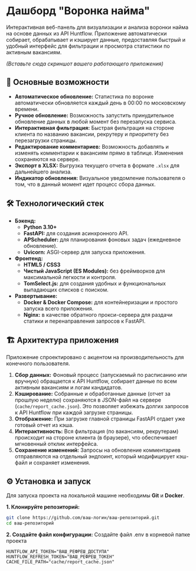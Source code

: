 # Дашборд "Воронка найма"

Интерактивная веб-панель для визуализации и анализа воронки найма на основе данных из API Huntflow. Приложение автоматически собирает, обрабатывает и кэширует данные, предоставляя быстрый и удобный интерфейс для фильтрации и просмотра статистики по активным вакансиям.

*(Вставьте сюда скриншот вашего работающего приложения)*

## 🚀 Основные возможности

*   **Автоматическое обновление:** Статистика по воронке автоматически обновляется каждый день в 00:00 по московскому времени.
*   **Ручное обновление:** Возможность запустить принудительное обновление данных в любой момент без перезапуска сервиса.
*   **Интерактивная фильтрация:** Быстрая фильтрация на стороне клиента по названию вакансии, рекрутеру и приоритету без перезагрузки страницы.
*   **Редактирование комментариев:** Возможность добавлять и изменять комментарии к вакансиям прямо в таблице. Изменения сохраняются на сервере.
*   **Экспорт в XLSX:** Выгрузка текущего отчета в формате `.xlsx` для дальнейшего анализа.
*   **Индикатор обновления:** Визуальное уведомление пользователя о том, что в данный момент идет процесс сбора данных.

## 🛠️ Технологический стек

*   **Бэкенд:**
    *   **Python 3.10+**
    *   **FastAPI:** для создания асинхронного API.
    *   **APScheduler:** для планирования фоновых задач (ежедневное обновление).
    *   **Uvicorn:** ASGI-сервер для запуска приложения.
*   **Фронтенд:**
    *   **HTML5 / CSS3**
    *   **Чистый JavaScript (ES Modules):** без фреймворков для максимальной легкости и контроля.
    *   **TomSelect.js:** для создания удобных и функциональных выпадающих списков с поиском.
*   **Развертывание:**
    *   **Docker & Docker Compose:** для контейнеризации и простого запуска всего приложения.
    *   **Nginx:** в качестве обратного прокси-сервера для раздачи статики и перенаправления запросов к FastAPI.

## 🏗️ Архитектура приложения

Приложение спроектировано с акцентом на производительность для конечного пользователя.

1.  **Сбор данных:** Фоновый процесс (запускаемый по расписанию или вручную) обращается к API Huntflow, собирает данные по всем активным вакансиям и логам кандидатов.
2.  **Кэширование:** Собранные и обработанные данные (отчет за прошлую неделю) сохраняются в JSON-файл на сервере (`cache/report_cache.json`). Это позволяет избежать долгих запросов к API Huntflow при каждой загрузке страницы.
3.  **Отображение:** При загрузке главной страницы FastAPI отдает уже готовый отчет из кэша.
4.  **Интерактивность:** Вся фильтрация (по вакансиям, рекрутерам) происходит на стороне клиента (в браузере), что обеспечивает мгновенный отклик интерфейса.
5.  **Сохранение изменений:** Запросы на обновление комментариев отправляются на отдельный эндпоинт, который модифицирует кэш-файл и сохраняет изменения.

## ⚙️ Установка и запуск

Для запуска проекта на локальной машине необходимы **Git** и **Docker**.

**1. Клонируйте репозиторий:**
```bash
git clone https://github.com/ваш-логин/ваш-репозиторий.git
cd ваш-репозиторий
```

**2. Создайте файл конфигурации:**
Создайте файл .env в корневой папке проекта
```
HUNTFLOW_API_TOKEN="ВАШ_РЕФРЕШ_ДОСТУПА"
HUNTFLOW_REFRESH_TOKEN="ВАШ_РЕФРЕШ_ТОКЕН"
CACHE_FILE_PATH="cache/report_cache.json"
```

